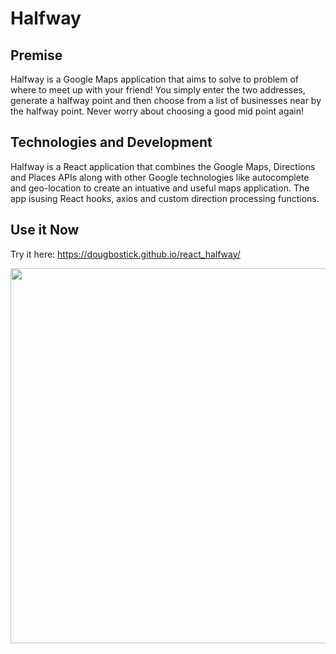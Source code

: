 # Halfway

## Premise

Halfway is a Google Maps application that aims to solve to problem of where to meet up with your friend! You simply enter the two addresses, generate a halfway point and then choose from a list of businesses near by the halfway point. Never worry about choosing a good mid point again!

## Technologies and Development

Halfway is a React application that combines the Google Maps, Directions and Places APIs along with other Google technologies like autocomplete and geo-location to create an intuative and useful maps application. 
The app isusing React hooks, axios and custom direction processing functions. 

## Use it Now
 Try it here: https://dougbostick.github.io/react_halfway/

 <a href="https://dougbostick.github.io/react_halfway/" target="_blank">
 <img src="https://github.com/dougbostick/react_halfway/assets/95255667/966021c5-877a-4274-9c6f-03e99ebe386e" width="600px" />
 </a>

